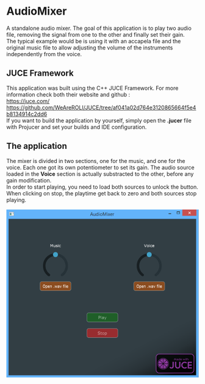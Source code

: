 # AudioMixer
A standalone audio mixer. The goal of this application is to play two audio file, removing the signal from one to the other and finally set their gain. <br>
The typical example would be is using it with an accapela file and the original music file to allow adjusting the volume of the instruments independently from the voice.

## JUCE Framework
This application was built using the C++ JUCE Framework. For more information check both their website and github :<br>
https://juce.com/<br>
https://github.com/WeAreROLI/JUCE/tree/af041a02d764e3120865664f5e4b8134914c2dd6<br>
If you want to build the application by yourself, simply open the __.jucer__ file with Projucer and set your builds and IDE configuration.

## The application
The mixer is divided in two sections, one for the music, and one for the voice. Each one got its own potentiometer to set its gain.
The audio source loaded in the __Voice__ section is actually substracted to the other, before any gain modification.
<br>
In order to start playing, you need to load both sources to unlock the button. When clicking on stop, the playtime get back to zero and both sources stop playing.<br><br>
![AudioMixer UI](UIExample.png)



